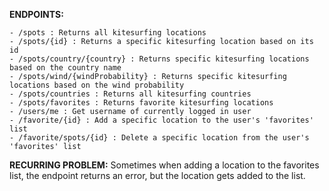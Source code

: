 **ENDPOINTS:**   

    - /spots : Returns all kitesurfing locations  
    - /spots/{id} : Returns a specific kitesurfing location based on its id  
    - /spots/country/{country} : Returns specific kitesurfing locations based on the country name  
    - /spots/wind/{windProbability} : Returns specific kitesurfing locations based on the wind probability  
    - /spots/countries : Returns all kitesurfing countries  
    - /spots/favorites : Returns favorite kitesurfing locations  
    - /users/me : Get username of currently logged in user  
    - /favorite/{id} : Add a specific location to the user's 'favorites' list  
    - /favorite/spots/{id} : Delete a specific location from the user's 'favorites' list  
    
**RECURRING PROBLEM:** Sometimes when adding a location to the favorites list, the endpoint returns an error, but the location gets added to the list.   